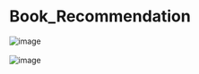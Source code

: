 # Book_Recommendation
![image](https://github.com/shivaniboggavarapu/Book_Recommendation/assets/84684106/d9070f7f-93f1-4b9d-890f-0f0cc116c603)<br><br>
![image](https://github.com/shivaniboggavarapu/Book_Recommendation/assets/84684106/8aabefaa-838a-45ea-9221-a703e6d5162a)

